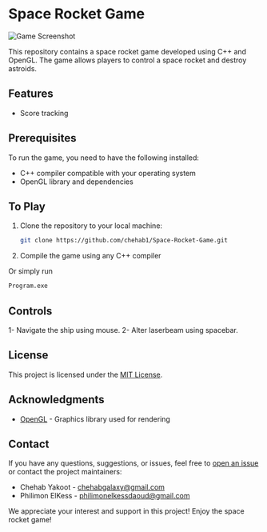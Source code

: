# Space Rocket Game

![Game Screenshot](screenshot.png)

This repository contains a space rocket game developed using C++ and OpenGL. The game allows players to control a space rocket and destroy astroids.

## Features

- Score tracking 

## Prerequisites

To run the game, you need to have the following installed:

- C++ compiler compatible with your operating system
- OpenGL library and dependencies

## To Play

1. Clone the repository to your local machine:

   ```bash
   git clone https://github.com/chehab1/Space-Rocket-Game.git
   ```

2. Compile the game using any C++ compiler

Or simply run 
```bash
Program.exe
```

## Controls

1- Navigate the ship using mouse.
2- Alter laserbeam using spacebar.

## License

This project is licensed under the [MIT License](LICENSE).

## Acknowledgments

- [OpenGL](https://www.opengl.org/) - Graphics library used for rendering

## Contact

If you have any questions, suggestions, or issues, feel free to [open an issue](https://github.com/chehab1/Space-Rocket-Game/issues) or contact the project maintainers:

- Chehab Yakoot - chehabgalaxy@gmail.com
- Philimon ElKess - philimonelkessdaoud@gmail.com

We appreciate your interest and support in this project! Enjoy the space rocket game!
